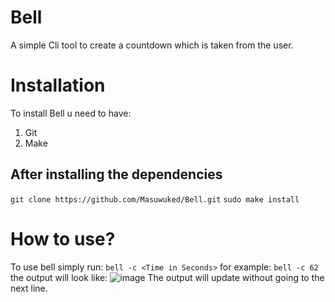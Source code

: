 # Bell
 A simple Cli tool to create a countdown which is taken from the user.

 # Installation
 To install Bell u need to have:
 1. Git
 2. Make
## After installing the dependencies
 ```git clone https://github.com/Masuwuked/Bell.git```
 ```sudo make install```
 # How to use?
To use bell simply run:
```bell -c <Time in Seconds>```
for example:
```bell -c 62```
the output will look like:
![image](https://github.com/Masuwuked/Bell/assets/74668157/3ef3ab71-8cd9-409d-8c09-2a1a9382b2c5)
The output will update without going to the next line.

